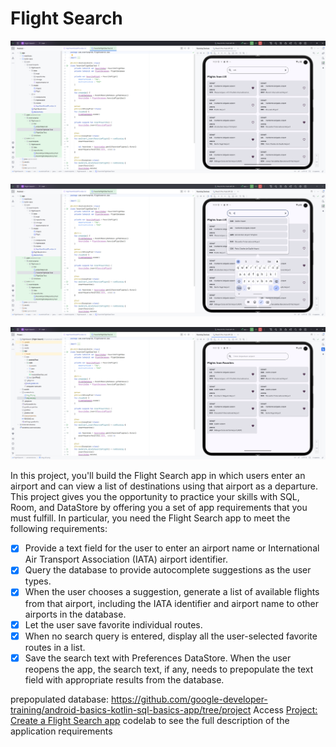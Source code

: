 # Flight Search

![App Screen](screenshots/img_01.png)

![App Screen](screenshots/img_02.png)

![App Screen](screenshots/img_03.png)

In this project, you'll build the Flight Search app in which users enter an airport and can view a list of destinations using that airport as a departure. This project gives you the opportunity to practice your skills with SQL, Room, and DataStore by offering you a set of app requirements that you must fulfill. In particular, you need the Flight Search app to meet the following requirements:

- [x] Provide a text field for the user to enter an airport name or International Air Transport Association (IATA) airport identifier.
- [x] Query the database to provide autocomplete suggestions as the user types.
- [x] When the user chooses a suggestion, generate a list of available flights from that airport, including the IATA identifier and airport name to other airports in the database.
- [x] Let the user save favorite individual routes.
- [x] When no search query is entered, display all the user-selected favorite routes in a list.
- [x] Save the search text with Preferences DataStore. When the user reopens the app, the search text, if any, needs to prepopulate the text field with appropriate results from the database.

prepopulated database: https://github.com/google-developer-training/android-basics-kotlin-sql-basics-app/tree/project
Access [Project: Create a Flight Search app](https://developer.android.com/codelabs/basic-android-kotlin-compose-flight-search) codelab to see the full description of the application requirements